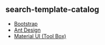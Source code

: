## search-template-catalog
- [Bootstrap](https://github.com/nilemarezz/search-template-catalog/blob/master/BOOTSTRAP.md)
- [Ant Design](https://github.com/nilemarezz/search-template-catalog/blob/master/ANTD.md)
- [Material UI (Tool Box)](https://github.com/nilemarezz/search-template-catalog/blob/master/MATERIAL.md)
